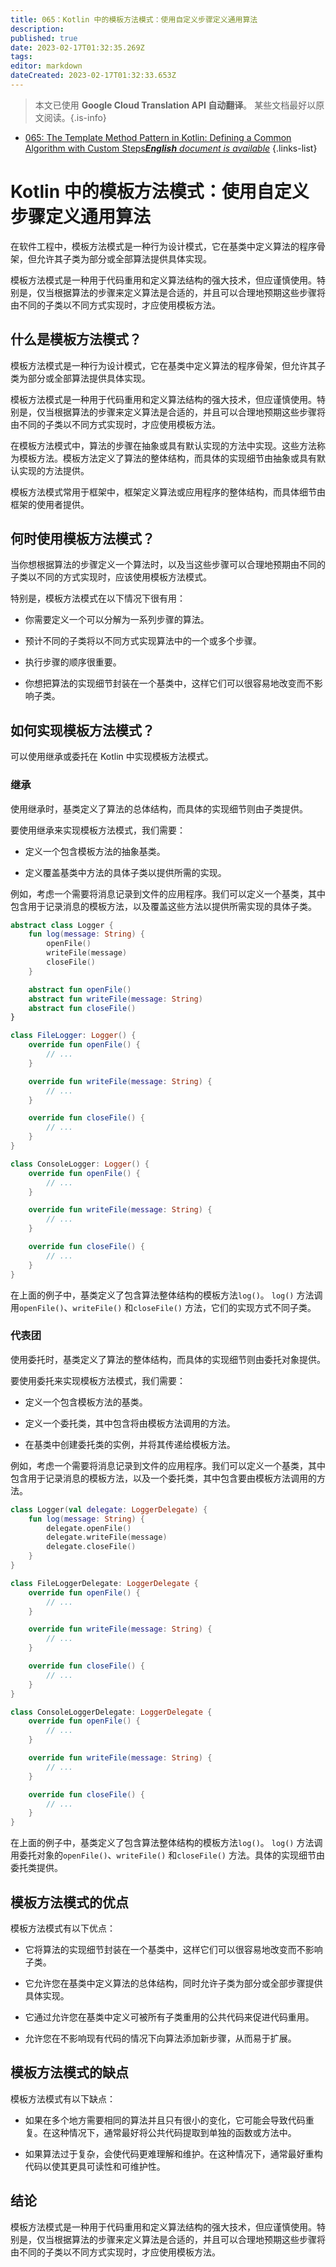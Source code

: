 ```yaml
---
title: 065：Kotlin 中的模板方法模式：使用自定义步骤定义通用算法
description: 
published: true
date: 2023-02-17T01:32:35.269Z
tags: 
editor: markdown
dateCreated: 2023-02-17T01:32:33.653Z
---
```


> 本文已使用 **Google Cloud Translation API 自动翻译**。
某些文档最好以原文阅读。{.is-info}



- [065: The Template Method Pattern in Kotlin: Defining a Common Algorithm with Custom Steps***English** document is available*](/en/Knowledge-base/Kotlin/Learning/065-the-template-method-pattern-in-kotlin-defining-a-common-algorithm-with-custom-steps)
{.links-list}


# Kotlin 中的模板方法模式：使用自定义步骤定义通用算法

在软件工程中，模板方法模式是一种行为设计模式，它在基类中定义算法的程序骨架，但允许其子类为部分或全部算法提供具体实现。

模板方法模式是一种用于代码重用和定义算法结构的强大技术，但应谨慎使用。特别是，仅当根据算法的步骤来定义算法是合适的，并且可以合理地预期这些步骤将由不同的子类以不同方式实现时，才应使用模板方法。

## 什么是模板方法模式？

模板方法模式是一种行为设计模式，它在基类中定义算法的程序骨架，但允许其子类为部分或全部算法提供具体实现。

模板方法模式是一种用于代码重用和定义算法结构的强大技术，但应谨慎使用。特别是，仅当根据算法的步骤来定义算法是合适的，并且可以合理地预期这些步骤将由不同的子类以不同方式实现时，才应使用模板方法。

在模板方法模式中，算法的步骤在抽象或具有默认实现的方法中实现。这些方法称为模板方法。模板方法定义了算法的整体结构，而具体的实现细节由抽象或具有默认实现的方法提供。

模板方法模式常用于框架中，框架定义算法或应用程序的整体结构，而具体细节由框架的使用者提供。

## 何时使用模板方法模式？

当你想根据算法的步骤定义一个算法时，以及当这些步骤可以合理地预期由不同的子类以不同的方式实现时，应该使用模板方法模式。

特别是，模板方法模式在以下情况下很有用：

* 你需要定义一个可以分解为一系列步骤的算法。

* 预计不同的子类将以不同方式实现算法中的一个或多个步骤。

* 执行步骤的顺序很重要。

* 你想把算法的实现细节封装在一个基类中，这样它们可以很容易地改变而不影响子类。

## 如何实现模板方法模式？

可以使用继承或委托在 Kotlin 中实现模板方法模式。

### 继承

使用继承时，基类定义了算法的总体结构，而具体的实现细节则由子类提供。

要使用继承来实现模板方法模式，我们需要：

* 定义一个包含模板方法的抽象基类。

* 定义覆盖基类中方法的具体子类以提供所需的实现。

例如，考虑一个需要将消息记录到文件的应用程序。我们可以定义一个基类，其中包含用于记录消息的模板方法，以及覆盖这些方法以提供所需实现的具体子类。

```kotlin
abstract class Logger {
    fun log(message: String) {
        openFile()
        writeFile(message)
        closeFile()
    }

    abstract fun openFile()
    abstract fun writeFile(message: String)
    abstract fun closeFile()
}

class FileLogger: Logger() {
    override fun openFile() {
        // ...
    }

    override fun writeFile(message: String) {
        // ...
    }

    override fun closeFile() {
        // ...
    }
}

class ConsoleLogger: Logger() {
    override fun openFile() {
        // ...
    }

    override fun writeFile(message: String) {
        // ...
    }

    override fun closeFile() {
        // ...
    }
}
```

在上面的例子中，基类定义了包含算法整体结构的模板方法```log()```。 ```log()``` 方法调用```openFile()```、```writeFile()``` 和```closeFile()``` 方法，它们的实现方式不同子类。

### 代表团

使用委托时，基类定义了算法的整体结构，而具体的实现细节则由委托对象提供。

要使用委托来实现模板方法模式，我们需要：

* 定义一个包含模板方法的基类。

* 定义一个委托类，其中包含将由模板方法调用的方法。

* 在基类中创建委托类的实例，并将其传递给模板方法。

例如，考虑一个需要将消息记录到文件的应用程序。我们可以定义一个基类，其中包含用于记录消息的模板方法，以及一个委托类，其中包含要由模板方法调用的方法。

```kotlin
class Logger(val delegate: LoggerDelegate) {
    fun log(message: String) {
        delegate.openFile()
        delegate.writeFile(message)
        delegate.closeFile()
    }
}

class FileLoggerDelegate: LoggerDelegate {
    override fun openFile() {
        // ...
    }

    override fun writeFile(message: String) {
        // ...
    }

    override fun closeFile() {
        // ...
    }
}

class ConsoleLoggerDelegate: LoggerDelegate {
    override fun openFile() {
        // ...
    }

    override fun writeFile(message: String) {
        // ...
    }

    override fun closeFile() {
        // ...
    }
}
```

在上面的例子中，基类定义了包含算法整体结构的模板方法```log()```。 ```log()``` 方法调用委托对象的```openFile()```、```writeFile()``` 和```closeFile()``` 方法。具体的实现细节由委托类提供。

## 模板方法模式的优点

模板方法模式有以下优点：

* 它将算法的实现细节封装在一个基类中，这样它们可以很容易地改变而不影响子类。

* 它允许您在基类中定义算法的总体结构，同时允许子类为部分或全部步骤提供具体实现。

* 它通过允许您在基类中定义可被所有子类重用的公共代码来促进代码重用。

* 允许您在不影响现有代码的情况下向算法添加新步骤，从而易于扩展。

## 模板方法模式的缺点

模板方法模式有以下缺点：

* 如果在多个地方需要相同的算法并且只有很小的变化，它可能会导致代码重复。在这种情况下，通常最好将公共代码提取到单独的函数或方法中。

* 如果算法过于复杂，会使代码更难理解和维护。在这种情况下，通常最好重构代码以使其更具可读性和可维护性。

## 结论

模板方法模式是一种用于代码重用和定义算法结构的强大技术，但应谨慎使用。特别是，仅当根据算法的步骤来定义算法是合适的，并且可以合理地预期这些步骤将由不同的子类以不同方式实现时，才应使用模板方法。